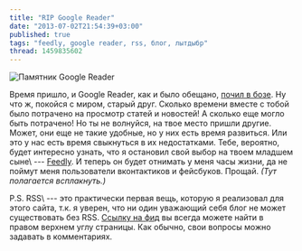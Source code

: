 ```yaml
---
title: "RIP Google Reader"
date: "2013-07-02T21:54:39+03:00"
published: true
tags: "feedly, google reader, rss, блог, лытдыбр"
thread: 1459835602
---
```


![Памятник Google Reader](/images/3rd-party/rip-google-reader.jpg)

Время пришло, и Google Reader, как и было обещано, [почил в бозе](https://www.google.com/reader/about/). Ну что ж,
покойся с миром, старый друг. Сколько времени вместе с тобой было потрачено на просмотр статей и новостей! А сколько
еще могло быть потрачено! Но ты не волнуйся, на твое место пришли другие. Может, они еще не такие удобные, но у них
есть время развиться. Или это у нас есть время свыкнуться в их недостатками. Тебе, вероятно, будет интересно узнать,
что я остановил свой выбор на твоем младшем сыне\ --- [Feedly](http://cloud.feedly.com/). И теперь он будет отнимать у
меня часы жизни, да не поймут меня пользователи вконтактиков и фейсбуков. Прощай. *(Тут полагается всплакнуть.)*

P.S. RSS\ --- это практически первая вещь, которую я реализовал для этого сайта, т.к. я уверен, что ни один уважающий
себя блог не может существовать без RSS. [Ссылку на фид](http://dikmax.name/feed.rss) вы всегда можете найти в правом
верхнем углу страницы. Как обычно, свои вопросы можно задавать в комментариях.
